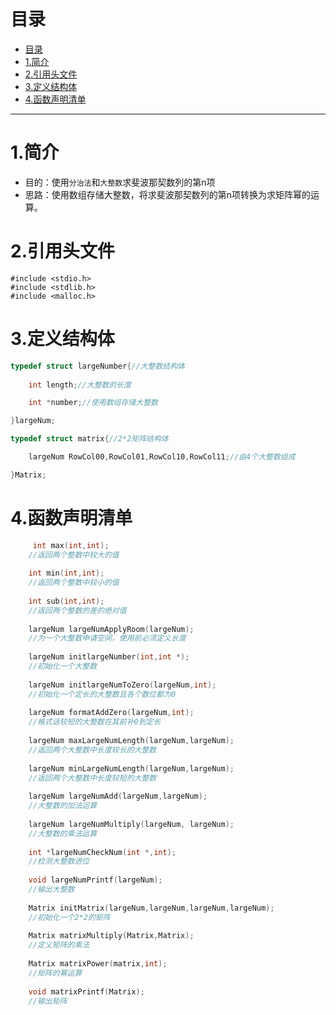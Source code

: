 

# 目录
<ul class="toc">
  <li>
    <a href="#目录">目录</a>
  </li>
  <li>
    <a href="#1简介">1.简介</a>
  </li>
  <li>
    <a href="#2引用头文件">2.引用头文件</a>
  </li>
  <li>
    <a href="#3定义结构体">3.定义结构体</a>
  </li>
  <li>
    <a href="#4函数声明清单">4.函数声明清单</a>
  </li>
</ul>

---
# 1.简介
- 目的：使用```分治法```和```大整数```求斐波那契数列的第n项
- 思路：使用数组存储大整数，将求斐波那契数列的第n项转换为求矩阵幂的运算。

# 2.引用头文件
```
#include <stdio.h>
#include <stdlib.h>
#include <malloc.h>
```

# 3.定义结构体
```C++
typedef struct largeNumber{//大整数结构体
	
	int length;//大整数的长度

	int *number;//使用数组存储大整数

}largeNum;

typedef struct matrix{//2*2矩阵结构体

	largeNum RowCol00,RowCol01,RowCol10,RowCol11;//由4个大整数组成

}Matrix;

```
# 4.函数声明清单
```CPP
     int max(int,int);
    //返回两个整数中较大的值
    
    int min(int,int);
    //返回两个整数中较小的值
    
    int sub(int,int);
    //返回两个整数的差的绝对值
    
    largeNum largeNumApplyRoom(largeNum);
    //为一个大整数申请空间，使用前必须定义长度
    
    largeNum initlargeNumber(int,int *);
    //初始化一个大整数
    
    largeNum initlargeNumToZero(largeNum,int);
    //初始化一个定长的大整数且各个数位都为0
    
    largeNum formatAddZero(largeNum,int);
    //格式话较短的大整数在其前补0到定长
    
    largeNum maxLargeNumLength(largeNum,largeNum);
    //返回两个大整数中长度较长的大整数
    
    largeNum minLargeNumLength(largeNum,largeNum);
    //返回两个大整数中长度较短的大整数
    
    largeNum largeNumAdd(largeNum,largeNum);
    //大整数的加法运算
    
    largeNum largeNumMultiply(largeNum, largeNum);
    //大整数的乘法运算
    
    int *largeNumCheckNum(int *,int);
    //检测大整数进位
    
    void largeNumPrintf(largeNum);
    //输出大整数
    
    Matrix initMatrix(largeNum,largeNum,largeNum,largeNum);
    //初始化一个2*2的矩阵
    
    Matrix matrixMultiply(Matrix,Matrix);
    //定义矩阵的乘法
    
    Matrix matrixPower(matrix,int);
    //矩阵的幂运算
    
    void matrixPrintf(Matrix);
    //输出矩阵
    
